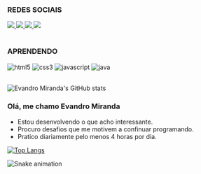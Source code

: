 ### REDES SOCIAIS 
<div style="display: inline_block">
  <a href = "mailto:evandro_m173@hotmail.com">
    <img src="https://img.shields.io/badge/Microsoft_Outlook-0078D4?style=for-the-badge&logo=microsoft-outlook&logoColor=white" target="_blank">
  </a>
  <a href="https://www.linkedin.com/in/evandro-miranda-9446ab205/" target="_blank">
    <img src="https://img.shields.io/badge/-LinkedIn-%230077B5?style=for-the-badge&logo=linkedin&logoColor=white" target="_blank">
  </a>
  <a href="https://www.instagram.com/evandro_mirandaf/" target="_blank">
    <img src="https://img.shields.io/badge/Instagram-E4405F?style=for-the-badge&logo=instagram&logoColor=white" target="_blank">
  </a>
  <a href="https://web.facebook.com/dynho173" target="_blank">
    <img src="https://img.shields.io/badge/Facebook-1877F2?style=for-the-badge&logo=facebook&logoColor=white" target="_blank">
  </a>
</div><br/>

### APRENDENDO
<div style="display: inline_block">
	<img align="center" alt="html5" src="https://img.shields.io/badge/HTML5-E34F26?style=for-the-badge&logo=html5&logoColor=white" />
	<img align="center" alt="css3" src="https://img.shields.io/badge/CSS3-1572B6?style=for-the-badge&logo=css3&logoColor=white" />
	<img align="center" alt="javascript" src="https://img.shields.io/badge/JavaScript-323330?style=for-the-badge&logo=javascript&logoColor=F7DF1E" />
	<img align="center" alt="java" src="https://img.shields.io/badge/Java-ED8B00?style=for-the-badge&logo=openjdk&logoColor=white" />
</div><br/>


![Evandro Miranda's GitHub stats](https://github-readme-stats.vercel.app/api?username=emfilho&show_icons=true&bg_color=00000000)

### Olá, me chamo Evandro Miranda
- Estou desenvolvendo o que acho interessante.
- Procuro desafios que me motivem a confinuar programando.
- Pratico diariamente pelo menos 4 horas por dia.

[![Top Langs](https://github-readme-stats.vercel.app/api/top-langs/?username=emfilho&layout=compact)](https://github.com/emfilho/github-readme-stats)

![Snake animation](https://github.com/danielbped/danielbped/blob/output/github-contribution-grid-snake.svg)
